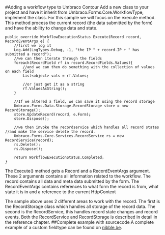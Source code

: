 #Adding a workflow type to Umbraco Contour
Add a new class to your project and have it inherit from Umbraco.Forms.Core.WorkflowType, implement the class. For this sample we will focus on the execute method. This method process the current record (the data submitted by the form) and have the ability to change data and state.

	public override WorkflowExecutionStatus Execute(Record record, RecordEventArgs e) { 
		//first we log it 
		Log.Add(LogTypes.Debug, -1, "the IP " + record.IP + " has submitted a record"); 
		//we can then iterate through the fields 
		foreach(RecordField rf in record.RecordFields.Values){ 
			//and we can then do something with the collection of values on each field 
			List<object> vals = rf.Values; 
			
			//or just get it as a string 
			rf.ValuesAsString(); 
		} 
		
		//If we altered a field, we can save it using the record storage 
		Umbraco.Forms.Data.Storage.RecordStorage store = new RecordStorage(); 
		store.UpdateRecord(record, e.Form); 
		store.Dispose(); 

		//we then invoke the recordservice which handles all record states //and make the service delete the record. 
		Umbraco.Forms.Core.Services.RecordService rs = new RecordService(record); 
		rs.Delete(); 
		rs.Dispose(); 

		return WorkflowExecutionStatus.Completed;
	}
The Execute() method gets a Record and a RecordEventArgs argument. These 2 arguments contains all information related to the workflow. The record contains all data and meta data submitted by the form. The RecordEventArgs contains references to what form the record is from, what state it is in and a reference to the current HttpContext

The sample above uses 2 different areas to work with the record. The first is the RecordStorage class which handles all storage of the record data. The second is the RecordService, this handles record state changes and record events. Both the RecordService and RecordStorage is described in detail in the reference chapter.
##Complete example with sourcecode
A complete example of a custom fieldtype can be found on [nibble.be](http://www.nibble.be/?p=83).
